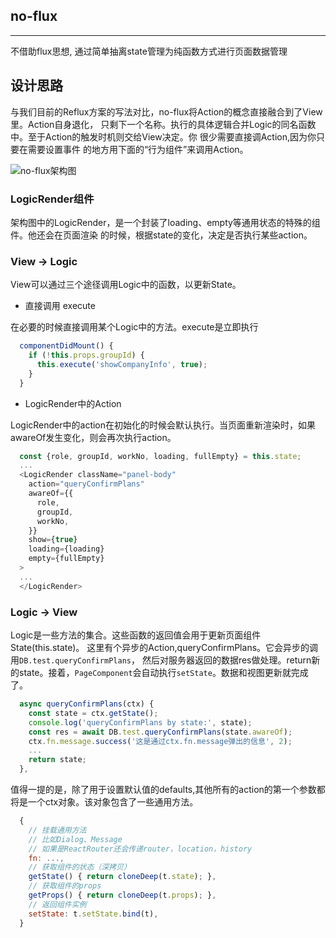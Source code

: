 ## no-flux

---

不借助flux思想, 通过简单抽离state管理为纯函数方式进行页面数据管理

## 设计思路

与我们目前的Reflux方案的写法对比，no-flux将Action的概念直接融合到了View里。Action自身退化， 
只剩下一个名称。执行的具体逻辑合并Logic的同名函数中。至于Action的触发时机则交给View决定。你
很少需要直接调Action,因为你只要在需要设置事件 的地方用下面的“行为组件”来调用Action。

![no-flux架构图](https://img.alicdn.com/tfs/TB1PR4SOVXXXXXvaFXXXXXXXXXX-570-134.png)

### LogicRender组件

架构图中的LogicRender，是一个封装了loading、empty等通用状态的特殊的组件。他还会在页面渲染
的时候，根据state的变化，决定是否执行某些action。

### View -> Logic
View可以通过三个途径调用Logic中的函数，以更新State。

- 直接调用 execute

在必要的时候直接调用某个Logic中的方法。execute是立即执行

```javascript
  componentDidMount() {
    if (!this.props.groupId) {
      this.execute('showCompanyInfo', true);
    }
  }
```

- LogicRender中的Action

LogicRender中的action在初始化的时候会默认执行。当页面重新渲染时，如果awareOf发生变化，则会再次执行action。

```javascript
  const {role, groupId, workNo, loading, fullEmpty} = this.state;
  ...
  <LogicRender className="panel-body"
    action="queryConfirmPlans"
    awareOf={{
      role,
      groupId,
      workNo,
    }}
    show={true}
    loading={loading}
    empty={fullEmpty}
  >
  ...
  </LogicRender>
```


### Logic -> View
Logic是一些方法的集合。这些函数的返回值会用于更新页面组件State(this.state)。
这里有个异步的Action,queryConfirmPlans。它会异步的调用`DB.test.queryConfirmPlans`，
然后对服务器返回的数据res做处理。return新的state。接着，`PageComponent`会自动执行`setState`。数据和视图更新就完成了。

```javascript
  async queryConfirmPlans(ctx) {
    const state = ctx.getState();
    console.log('queryConfirmPlans by state:', state);
    const res = await DB.test.queryConfirmPlans(state.awareOf);
    ctx.fn.message.success('这是通过ctx.fn.message弹出的信息', 2);
    ...
    return state;
  },
```
值得一提的是，除了用于设置默认值的defaults,其他所有的action的第一个参数都将是一个ctx对象。该对象包含了一些通用方法。

```javascript
  {
    // 挂载通用方法
    // 比如Dialog、Message
    // 如果是ReactRouter还会传递router，location，history
    fn: ...,
    // 获取组件的状态（深拷贝）
    getState() { return cloneDeep(t.state); },
    // 获取组件的props
    getProps() { return cloneDeep(t.props); },
    // 返回组件实例
    setState: t.setState.bind(t),
  }
```